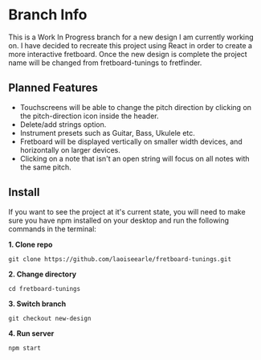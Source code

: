 # Branch Info

This is a Work In Progress branch for a new design I am currently working on. I have decided to recreate this project using React in order to create a more interactive fretboard. Once the new design is complete the project name will be changed from fretboard-tunings to fretfinder.

## Planned Features

- Touchscreens will be able to change the pitch direction by clicking on the pitch-direction icon inside the header.
- Delete/add strings option.
- Instrument presets such as Guitar, Bass, Ukulele etc.
- Fretboard will be displayed vertically on smaller width devices, and horizontally on larger devices.
- Clicking on a note that isn't an open string will focus on all notes with the same pitch.

## Install

If you want to see the project at it's current state, you will need to make sure you have npm installed on your desktop and run the following commands in the terminal:

<b>1. Clone repo</b>

```
git clone https://github.com/laoiseearle/fretboard-tunings.git
```

<b>2. Change directory</b>

```
cd fretboard-tunings
```

<b>3. Switch branch</b>

```
git checkout new-design
```

<b>4. Run server</b>

```
npm start
```
